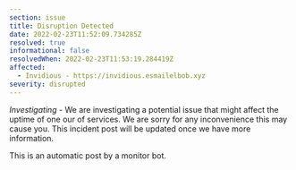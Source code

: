 ```yaml
---
section: issue
title: Disruption Detected
date: 2022-02-23T11:52:09.734285Z
resolved: true
informational: false
resolvedWhen: 2022-02-23T11:53:19.284419Z
affected:
  - Invidious - https://invidious.esmailelbob.xyz
severity: disrupted
---
```

*Investigating* - We are investigating a potential issue that might affect the uptime of one our of services. We are sorry for any inconvenience this may cause you. This incident post will be updated once we have more information.

This is an automatic post by a monitor bot.
        
